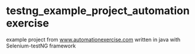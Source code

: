 # testng_example_project_automationexercise
example project from www.automationexercise.com written in java with Selenium-testNG framework
